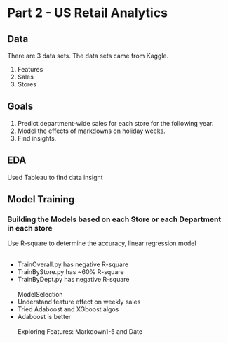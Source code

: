 # Part 2 - US Retail Analytics

## Data
There are 3 data sets. The data sets came from Kaggle.
1. Features
2. Sales
3. Stores

## Goals
1. Predict department-wide sales for each store for the following year.
2. Model the effects of markdowns on holiday weeks.
3. Find insights.

## EDA
Used Tableau to find data insight

## Model Training

### Building the Models based on each Store or each Department in each store
Use R-square to determine the accuracy, linear regression model
<br><br>
* TrainOverall.py has negative R-square
* TrainByStore.py has ~60% R-square
* TrainByDept.py has negative R-square
<br><br>
ModelSelection
* Understand feature effect on weekly sales
* Tried Adaboost and XGboost algos
* Adaboost is better
<br><br>
Exploring Features: Markdown1-5 and Date



